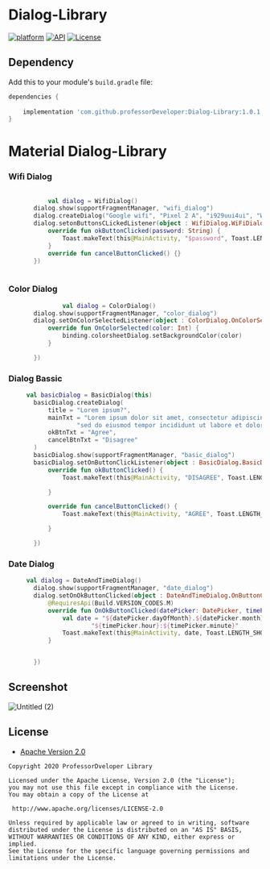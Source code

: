 # Dialog-Library
[![platform](https://img.shields.io/badge/platform-Android-yellow.svg)](https://www.android.com)
[![API](https://img.shields.io/badge/API-21%2B-brightgreen.svg?style=plastic)](https://android-arsenal.com/api?level=24)
[![License](https://img.shields.io/badge/license-Apache%202-4EB1BA.svg?style=flat-square)](https://www.apache.org/licenses/LICENSE-2.0.html)


## Dependency

Add this to your module's `build.gradle` file:

```gradle
dependencies {
	
    implementation 'com.github.professorDeveloper:Dialog-Library:1.0.1'
}
```
<h1>Material Dialog-Library</h1>

<h3>Wifi Dialog</h3>

```kotlin
       
           val dialog = WifiDialog()
       dialog.show(supportFragmentManager, "wifi_dialog")
       dialog.createDialog("Google wifi", "Pixel 2 A", "i929uui4ui", "Wpa2")
       dialog.setonButtonsCLickedListener(object : WifiDialog.WiFiDialogListeners {
           override fun okButtonClicked(password: String) {
               Toast.makeText(this@MainActivity, "$password", Toast.LENGTH_SHORT).show()
           }
           override fun cancelButtonClicked() {}
       })
      
```
<h3>Color Dialog</h3>

```kotlin
               val dialog = ColorDialog()
       dialog.show(supportFragmentManager, "color_dialog")
       dialog.setOnColorSelectedListener(object : ColorDialog.OnColorSelectListener {
           override fun OnColorSelected(color: Int) {
               binding.colorsheetDialog.setBackgroundColor(color)
           }

       })
```
<h3>Dialog Bassic</h3>

```kotlin
     val basicDialog = BasicDialog(this)
       basicDialog.createDialog(
           title = "Lorem ipsum?",
           mainTxt = "Lorem ipsum dolor sit amet, consectetur adipiscing elit," +
                   "sed do eiusmod tempor incididunt ut labore et dolore magna aliqua.",
           okBtnTxt = "Agree",
           cancelBtnTxt = "Disagree"
       )
       basicDialog.show(supportFragmentManager, "basic_dialog")
       basicDialog.setOnButtonClickListener(object : BasicDialog.BasicDialogListeners {
           override fun okButtonClicked() {
               Toast.makeText(this@MainActivity, "DISAGREE", Toast.LENGTH_SHORT).show()

           }

           override fun cancelButtonClicked() {
               Toast.makeText(this@MainActivity, "AGREE", Toast.LENGTH_SHORT).show()

           }

       })
```

<h3>Date Dialog</h3>

```kotlin
     val dialog = DateAndTimeDialog()
       dialog.show(supportFragmentManager, "date_dialog")
       dialog.setOnOkButtonClicked(object : DateAndTimeDialog.OnButtonClicked {
           @RequiresApi(Build.VERSION_CODES.M)
           override fun OnOkButtonClicked(datePicker: DatePicker, timePicker: TimePicker) {
               val date = "${datePicker.dayOfMonth}.${datePicker.month}.${datePicker.year}  " +
                       "${timePicker.hour}:${timePicker.minute}"
               Toast.makeText(this@MainActivity, date, Toast.LENGTH_SHORT).show()
           }


       })
```


## Screenshot

![Untitled (2)](https://user-images.githubusercontent.com/108933534/222921972-fce8f015-48d6-4673-a444-792afda253b8.png)

## License

* [Apache Version 2.0](http://www.apache.org/licenses/LICENSE-2.0.html)

```
Copyright 2020 ProfessorDveloper Library

Licensed under the Apache License, Version 2.0 (the "License");
you may not use this file except in compliance with the License.
You may obtain a copy of the License at

 http://www.apache.org/licenses/LICENSE-2.0

Unless required by applicable law or agreed to in writing, software
distributed under the License is distributed on an "AS IS" BASIS,
WITHOUT WARRANTIES OR CONDITIONS OF ANY KIND, either express or implied.
See the License for the specific language governing permissions and
limitations under the License.
